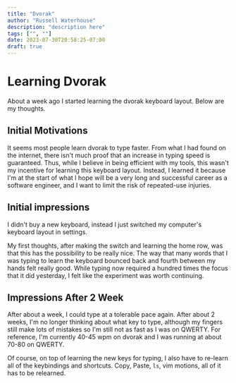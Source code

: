 ```yaml
---
title: "Dvorak"
author: "Russell Waterhouse"
description: "description here"
tags: ["", ""]
date: 2023-07-30T20:58:25-07:00
draft: true
---
```


# Learning Dvorak

About a week ago I started learning the dvorak keyboard layout. Below are my thoughts.


## Initial Motivations

It seems most people learn dvorak to type faster. From what I had found on the internet, there isn't much proof that an 
increase in typing speed is guaranteed.  Thus, while I believe in being efficient with my tools, 
this wasn't my incentive for learning this keyboard layout.  Instead, I learned it 
because I'm at the start of what I hope will be a very long and successful 
career as a software engineer, and I want to limit the risk of repeated-use 
injuries.


## Initial impressions

I didn't buy a new keyboard, instead I just switched my computer's keyboard layout in settings.

My first thoughts, after making the switch and learning the home row, was that this has the 
possibility to be really nice.  The way that many words that I was typing to learn the keyboard bounced
back and fourth between my hands felt really good.  While typing now required
a hundred times the focus that it did yesterday, I felt like the experiment was
worth continuing.


## Impressions After 2 Week

After about a week, I could type at a tolerable pace again. 
After about 2 weeks, I'm no longer thinking about what key to type, although
my fingers still make lots of mistakes so I'm still not as fast as I was on 
QWERTY.  For reference, I'm currently 40-45 wpm on dvorak and I was running
at about 70-80 on QWERTY. 

Of course, on top of learning the new keys for typing, I also have to re-learn
all of the keybindings and shortcuts. Copy, Paste, `ls`, vim motions, all of 
it has to be relearned. 


